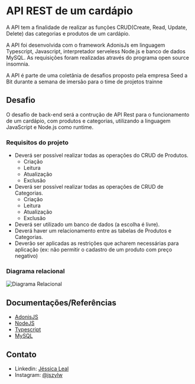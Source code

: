 # API REST de um cardápio
 
<p>A API tem a finalidade de realizar as funções CRUD(Create, Read, Update, Delete) das categorias e produtos de um cardápio. </p>
<p>A API foi desenvolvida com o framework AdonisJs em linguagem Typescript, Javascript, interpretador serveless Node.js e banco de dados MySQL. As requisições foram realizadas através do programa open source insomnia.</p>
<p>A API é parte de uma coletânia de desafios proposto pela empresa Seed a Bit durante a semana de imersão para o time de projetos trainne </p>

## Desafio 


O desafio de back-end será a contrução de API Rest para o funcionamento de um cardápio, com produtos e categorias, utilizando a linguagem JavaScript e Node.js como runtime.

### Requisitos do projeto

-  Deverá ser possível realizar todas as operações do CRUD de Produtos.
    -  Criação
    -  Leitura
    -  Atualização
    -  Exclusão
-  Deverá ser possível realizar todas as operações de CRUD de Categorias.
    -  Criação
    -  Leitura
    -  Atualização
    -  Exclusão
-  Deverá ser utilizado um banco de dados (a escolha é livre).
-  Deverá haver um relacionamento entre as tabelas de Produtos e Categorias.
-  Deverão ser aplicadas as restrições que acharem necessárias para aplicação (ex: não permitir o cadastro de um produto com preço negativo)

### Diagrama relacional
![Diagrama Relacional](https://raw.githubusercontent.com/Jessy777-cripto/cardapio-app/main/images/card%C3%A1pio.png)

## Documentações/Referências
- [AdonisJS](https://docs.adonisjs.com/guides/introduction)
- [NodeJS](https://nodejs.org/pt-br/docs/)
- [Typescript](https://www.typescriptlang.org/docs/)
- [MySQL](https://dev.mysql.com/doc/refman/8.0/en/)

## Contato
- Linkedin: [Jéssica Leal](https://www.linkedin.com/in/j%C3%A9ssica-leal/)
- Instagram: [@jszylw](https://www.instagram.com/jszylw/)

